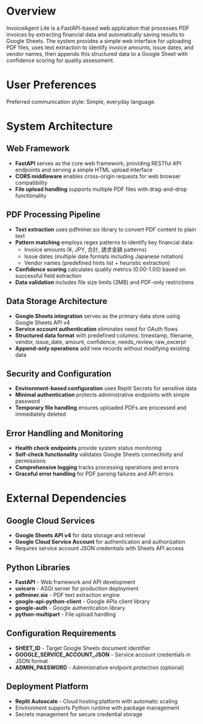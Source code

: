 # Overview

InvoiceAgent Lite is a FastAPI-based web application that processes PDF invoices by extracting financial data and automatically saving results to Google Sheets. The system provides a simple web interface for uploading PDF files, uses text extraction to identify invoice amounts, issue dates, and vendor names, then appends this structured data to a Google Sheet with confidence scoring for quality assessment.

# User Preferences

Preferred communication style: Simple, everyday language.

# System Architecture

## Web Framework
- **FastAPI** serves as the core web framework, providing RESTful API endpoints and serving a simple HTML upload interface
- **CORS middleware** enables cross-origin requests for web browser compatibility
- **File upload handling** supports multiple PDF files with drag-and-drop functionality

## PDF Processing Pipeline
- **Text extraction** uses pdfminer.six library to convert PDF content to plain text
- **Pattern matching** employs regex patterns to identify key financial data:
  - Invoice amounts (¥, JPY, 合計, 請求金額 patterns)
  - Issue dates (multiple date formats including Japanese notation)
  - Vendor names (predefined hints list + heuristic extraction)
- **Confidence scoring** calculates quality metrics (0.00-1.00) based on successful field extraction
- **Data validation** includes file size limits (3MB) and PDF-only restrictions

## Data Storage Architecture
- **Google Sheets integration** serves as the primary data store using Google Sheets API v4
- **Service account authentication** eliminates need for OAuth flows
- **Structured data format** with predefined columns: timestamp, filename, vendor, issue_date, amount, confidence, needs_review, raw_excerpt
- **Append-only operations** add new records without modifying existing data

## Security and Configuration
- **Environment-based configuration** uses Replit Secrets for sensitive data
- **Minimal authentication** protects administrative endpoints with simple password
- **Temporary file handling** ensures uploaded PDFs are processed and immediately deleted

## Error Handling and Monitoring
- **Health check endpoints** provide system status monitoring
- **Self-check functionality** validates Google Sheets connectivity and permissions
- **Comprehensive logging** tracks processing operations and errors
- **Graceful error handling** for PDF parsing failures and API errors

# External Dependencies

## Google Cloud Services
- **Google Sheets API v4** for data storage and retrieval
- **Google Cloud Service Account** for authentication and authorization
- Requires service account JSON credentials with Sheets API access

## Python Libraries
- **FastAPI** - Web framework and API development
- **uvicorn** - ASGI server for production deployment
- **pdfminer.six** - PDF text extraction engine
- **google-api-python-client** - Google APIs client library
- **google-auth** - Google authentication library
- **python-multipart** - File upload handling

## Configuration Requirements
- **SHEET_ID** - Target Google Sheets document identifier
- **GOOGLE_SERVICE_ACCOUNT_JSON** - Service account credentials in JSON format
- **ADMIN_PASSWORD** - Administrative endpoint protection (optional)

## Deployment Platform
- **Replit Autoscale** - Cloud hosting platform with automatic scaling
- Environment supports Python runtime with package management
- Secrets management for secure credential storage